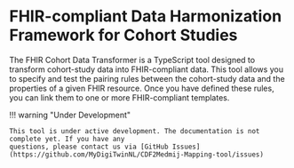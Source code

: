 # FHIR-compliant Data Harmonization Framework for Cohort Studies

The FHIR Cohort Data Transformer is a TypeScript tool designed to transform cohort-study data into FHIR-compliant data. This tool allows you to specify and test the pairing rules between the cohort-study data and the properties of a given FHIR resource. Once you have defined these rules, you can link them to one or more FHIR-compliant templates.


!!! warning "Under Development"
    
    This tool is under active development. The documentation is not complete yet. If you have any 
    questions, please contact us via [GitHub Issues](https://github.com/MyDigiTwinNL/CDF2Medmij-Mapping-tool/issues)